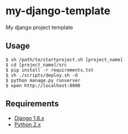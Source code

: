 my-django-template
==================

My django project template


Usage
-----

    $ sh /path/to/startproject.sh [project_name]
    $ cd [project_name]/src
    $ pip install -r requirements.txt
    $ sh ./scripts/deploy.sh -d
    $ python manage.py runserver
    $ open http://localhost:8000


Requirements
------------

* [Django 1.6.x](https://www.djangoproject.com/)
* [Python 2.x](https://www.python.org/)
